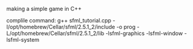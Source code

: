 making a simple game in C++


complile command: g++ sfml_tutorial.cpp -I/opt/homebrew/Cellar/sfml/2.5.1_2/include -o prog -L/opt/homebrew/Cellar/sfml/2.5.1_2/lib -lsfml-graphics -lsfml-window -lsfml-system    